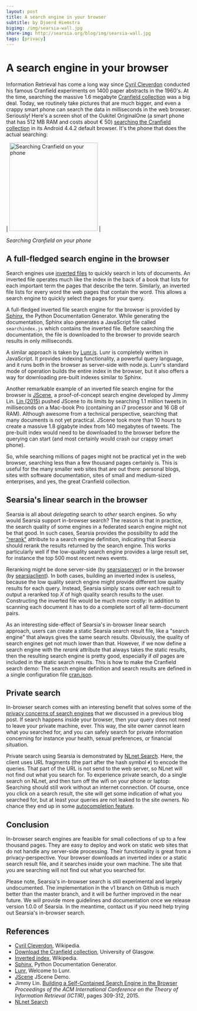 ```yaml
---
layout: post
title: A search engine in your browser
subtitle: by Djoerd Hiemstra
bigimg: /img/searsia-wall.jpg
share-img: http://searsia.org/blog/img/searsia-wall.jpg
tags: [privacy]
---
```


# A search engine in your browser

Information Retrieval has come a long way since [Cyril Cleverdon][1] conducted his famous Cranfield experiments on 1400 paper abstracts in the 1960's. At the time, searching the massive 1.6 megabyte [Cranfield collection][2] was a big deal. Today, we routinely take pictures that are much bigger, and even a crappy smart phone can search the data in milliseconds in the web browser. Seriously! Here's a screen shot of the Oukitel OriginalOne (a smart phone that has 512 MB RAM and costs about € 50) [searching the Cranfield collection][3] in its Android 4.4.2 default browser. It's the phone that does the actual searching:

| <img src="/blog/img/cranfield-phone.png" alt="Searching Cranfield on your phone" style="width: 240px;"/> |

_Searching Cranfield on your phone_

## A full-fledged search engine in the browser

Search engines use [inverted files][5] to quickly search in lots of documents. An inverted file operates much like the index in the back of a book that lists for each important term the pages that describe the term. Similarly, an inverted file lists for every word the web pages that contain the word. This allows a search engine to quickly select the pages for your query.

A full-fledged inverted file search engine for the browser is provided by [Sphinx][6], the Python Documentation Generator. While generating the documentation, Sphinx also generates a JavaScript file called `searchindex.js` which contains the inverted file. Before searching the documentation, the file is downloaded to the browser to provide search results in only milliseconds.

A similar approach is taken by [Lunr.js][7]. Lunr is completely written in JavaScript. It provides indexing functionality, a powerful query language, and it runs both in the browser as server-side with node.js. Lunr's standard mode of operation builds the entire index in the browser, but it also offers a way for downloading pre-built indexes similar to Sphinx.

Another remarkable example of an inverted file search engine for the browser is [JScene][8], a proof-of-concept search engine developed by Jimmy Lin. [Lin (2015)][9] pushed JScene to its limits by searching 1.1 million tweets in milliseconds on a Mac-book Pro (containing an i7 processor and 16 GB of RAM). Although awesome from a technical perspective, searching that many documents is not yet practical. JScene took more than 10 hours to create a massive 1.8 gigabyte index from 140 megabytes of tweets. The pre-built index would need to be downloaded to the browser before the querying can start (and most certainly would crash our crappy smart phone). 

So, while searching millions of pages might not be practical yet in the web browser, searching less than a few thousand pages certainly is. This is useful for the many smaller web sites that are out there: personal blogs, sites with software documentation, sites of small and medium-sized enterprises, and yes, the great Cranfield collection.


## Searsia's linear search in the browser

Searsia is all about _delegating_ search to _other_ search engines. So why would Searsia support in-browser search? The reason is that in practice, the search quality of some engines in a federated search engine might not be that good. In such cases, Searsia provides the possibility to add the ["rerank"][10] attribute to a search engine definition, indicating that Searsia should rerank the results returned by the search engine. This works particularly well if the low-quality search engine provides a large result set, for instance the top 500 most recent news events.

Reranking might be done server-side (by [searsiaserver][11]) or in the browser (by [searsiaclient][12]). In both cases, building an inverted index is useless, because the low quality search engine might provide different low quality results for each query. Instead, Searsia simply scans over each result to output a reranked top _X_ of high quality search results to the user. Constructing the inverted file would be much more costly: In addition to scanning each document it has to do a complete sort of all term-document pairs.

As an interesting side-effect of Searsia's in-browser linear search approach, users can create a static Searsia search result file, like a "search engine" that always gives the same search results. Obviously, the quality of search engines get not much lower than that. However, if we now define a search engine with the _rerank_ attribute that always takes the static results, then the resulting search engine is pretty good, especially if _all_ pages are included in the static search results. This is how to make the Cranfield search demo: The search engine definition and search results are defined in a single configuration file [cran.json][13].


## Private search

In-browser search comes with an interesting benefit that solves some of the [privacy concerns of search engines][14] that we discussed in a previous blog post. If search happens inside your browser, then your query does not need to leave your private machine, ever. This way, the site owner cannot learn what you searched for, and you can safely search for private information concerning for instance your health, sexual preferences, or financial situation. 

Private search using Searsia is demonstrated by [NLnet Search][15]. Here, the client uses URL fragments (the part after the hash symbol `#`) to encode the queries. That part of the URL is not send to the web server, so NLnet will not find out what you search for. To experience private search, do a single search on NLnet, and then turn off the wifi on your phone or laptop: Searching should still work without an internet connection. Of course, once you click on a search result, the site will get some indication of what you searched for, but at least your queries are not leaked to the site owners. No chance they end up in some [autocompletion feature][16].


## Conclusion

In-browser search engines are feasible for small collections of up to a few thousand pages. They are easy to deploy and work on static web sites that do not handle any server-side processing. Their functionality is great from a privacy-perspective. Your browser downloads an inverted index or a static search result file, and it searches inside your own machine. The site that you are searching will not find out what you searched for.

Please note, Searsia's in-browser search is still experimental and largely undocumented. The implementation in the v1 branch on Github is much better than the master branch, and it will be further improved in the near future. We will provide more guidelines and documentation once we release version 1.0.0 of Searsia. In the meantime, contact us if you need help trying out Searsia's in-browser search.


## References

* [Cyril Cleverdon][1], Wikipedia.
* [Download the Cranfield collection][2], University of Glasgow.
* [Inverted index][5], Wikipedia.
* [Sphinx][6], Python Documentation Generator.
* [Lunr][7], Welcome to Lunr.
* [JScene][8] JScene Demo.
* Jimmy Lin. [Building a Self-Contained Search Engine in the Browser][9] _Proceedings of the ACM International Conference on the Theory of Information Retrieval (ICTIR)_, pages 309-312, 2015.
* [NLnet Search][15] 

[1]: https://en.wikipedia.org/wiki/Cyril_Cleverdon "Cyril Cleverdon"
[2]: http://ir.dcs.gla.ac.uk/resources/test_collections/cran/ "Cranfield collection at U. Glasgow"
[3]: /cran/ "Cranfield demo"
[4]: /blog/img/cranfield-phone.png "Searching Cranfield on your phone"
[5]: https://en.wikipedia.org/wiki/Inverted_file "Inverted index"
[6]: http://sphinx-doc.org/ "Sphinx Python Documentation Generator"
[7]: https://lunrjs.com/ "Lunr.js"
[8]: http://jscene.io "JScene"
[9]: https://cs.uwaterloo.ca/~jimmylin/publications/Lin_ICTIR2015.pdf "ICTIR 2015"
[10]: /engines.html#field-rerank "Engine rerank field"
[11]: /start.html#server "Searsia server"
[12]: /start.html#client "Searsia client"
[13]: /cran/cran.json "Cranfield demo configuration file"
[14]: /blog/2017-01-13-isoc-three-worries/index.html#2-privacy
[15]: https://nlnet.nl/search/ "NLnet Search"
[16]: /blog/2017-02-09-autocomplete/ "Query autocompletions considered harmful"

